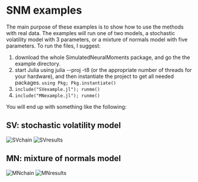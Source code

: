 # SNM examples
The main purpose of these examples is to show how to use the methods with real data. The examples will run one of two models, a stochastic volatility model with 3 parameters, or a mixture of normals model with five parameters. To run the files, I suggest:
1. download the whole SimulatedNeuralMoments package, and go the the example directory.
2. start Julia using julia --proj -t8 (or the appropriate number of threads for your hardware), and then instantiate the project to get all needed packages.
    ```using Pkg; Pkg.instantiate()```
3.  ```include("SVexample.jl"); runme()```
4.  ```include("MNexample.jl"); runme()```

You will end up with something like the following:

## SV: stochastic volatility model
![SVchain](https://github.com/mcreel/SimulatedNeuralMoments.jl/blob/main/example/SVchain.png)
![SVresults](https://github.com/mcreel/SimulatedNeuralMoments.jl/blob/main/example/SVresults.png)

## MN: mixture of normals model
![MNchain](https://github.com/mcreel/SimulatedNeuralMoments.jl/blob/main/example/MNchain.png)
![MNresults](https://github.com/mcreel/SimulatedNeuralMoments.jl/blob/main/example/MNresults.png)



